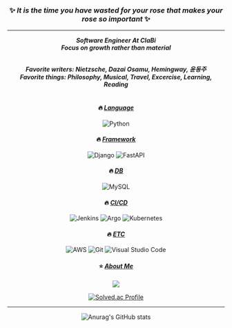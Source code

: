 <div align="center">

### ✨ ___It is the time you have wasted for your rose that makes your rose so important___ ✨
<hr>

___Software Engineer At ClaBi\
Focus on growth rather than material___
<br><br>

___Favorite writers: Nietzsche, Dazai Osamu, Hemingway, 윤동주\
Favorite things: Philosophy, Musical, Travel, Excercise, Learning, Reading___
<br><br>

#### :fire: <u>___Language___</u>
![Python](https://img.shields.io/badge/Python-3776AB?style=flat-square&logo=Python&logoColor=white)

#### :fire: <u>___Framework___</u>
![Django](https://img.shields.io/badge/Django-092E20?style=flat-square&logo=Django&logoColor=white)
![FastAPI](https://img.shields.io/badge/FastAPI-009688?style=flat-square&logo=fastapi&logoColor=white)

#### :fire: <u>___DB___</u>
![MySQL](https://img.shields.io/badge/MySQL-4479A1?style=flat-square&logo=Mysql&logoColor=white)

#### :fire: <u>___CI/CD___</u>
![Jenkins](https://img.shields.io/badge/jenkins-D24939?style=flat-square&logo=jenkins&logoColor=white)
![Argo](https://img.shields.io/badge/argocd-EF7B4D?style=flat-square&logo=argo&logoColor=white)
![Kubernetes](https://img.shields.io/badge/kubernetes-326CE5?style=flat-square&logo=kubernetes&logoColor=white)

#### :fire: <u>___ETC___</u>
![AWS](https://img.shields.io/badge/Amazon%20AWS-232F3E?style=flat-square&logo=Amazon%20AWS&logoColor=white)
![Git](https://img.shields.io/badge/Git-F05032?style=flat-square&logo=Git&logoColor=white)
![Visual Studio Code](https://img.shields.io/badge/Visual%20Studio%20Code-007ACC?style=flat-square&logo=Visual%20Studio%20Code&logoColor=white)
  
#### :star: <u>___About Me___</u>
<a href="https://velog.io/@chinup1004"><img src="https://img.shields.io/badge/Velog-20C997?style=flat-square&logo=Velog&logoColor=white"/></a>
  
[![Solved.ac Profile](http://mazassumnida.wtf/api/v2/generate_badge?boj=chinup1004)](https://solved.ac/chinup1004/)<br><hr>

![Anurag's GitHub stats](https://github-readme-stats-git-masterrstaa-rickstaa.vercel.app/api?username=DevDior&theme=radical&count_private=true)

</div>
